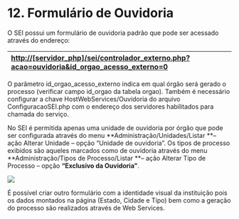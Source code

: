 # 12. Formulário de Ouvidoria

O SEI possui um formulário de ouvidoria padrão que pode ser acessado através do endereço:

| [http://\[servidor\_php\]/sei/controlador\_externo.php?acao=ouvidoria&id\_orgao\_acesso\_externo=0](http://\[servidor\_php\]/sei/controlador\_externo.php?acao=ouvidoria&id\_orgao\_acesso\_externo=0) |
| :--- |


O parâmetro id\_orgao\_acesso\_externo indica em qual órgão será gerado o processo \(verificar campo id\_orgao da tabela orgao\). Também é necessário configurar a chave HostWebServices/Ouvidoria do arquivo ConfiguracaoSEI.php com o endereço dos servidores habilitados para chamada do serviço.

No SEI é permitida apenas uma unidade de ouvidoria por órgão que pode ser configurada através do menu **Administração/Unidades/Listar **– ação Alterar Unidade – opção “Unidade de ouvidoria”. Os tipos de processo exibidos são aqueles marcados como de ouvidoria através do menu **Administração/Tipos de Processo/Listar **– ação Alterar Tipo de Processo – opção **“Exclusivo da Ouvidoria”**.

![](https://softwarepublico.gov.br/social/sei/manuais/manual-do-administrador/ouvidoria.jpg)

É possível criar outro formulário com a identidade visual da instituição pois os dados montados na página \(Estado, Cidade e Tipo\) bem como a geração do processo são realizados através de Web Services.



